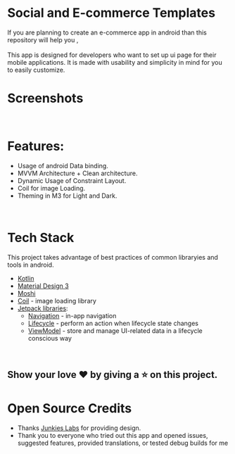 # Social and E-commerce Templates
If you are planning to create an e-commerce app in android than this repository will help you ,
<br>
<br>
This app is designed for developers who want to set up ui page for their mobile applications. It is made with usability and simplicity in mind for you to easily customize.




# Screenshots







<br>

# Features:
* Usage of android Data binding.
* MVVM Architecture + Clean architecture.
* Dynamic Usage of Constraint Layout.
* Coil for image Loading.
* Theming in M3 for Light and Dark.




<br>

# Tech Stack
This project takes advantage of best practices of common libraryies and tools in android.
* [Kotlin](https://kotlinlang.org/)  
* [Material Design 3](https://m3.material.io/develop/android/mdc-android)
* [Moshi](https://github.com/square/moshi) 
* [Coil](https://github.com/coil-kt/coil) - image loading library
* [Jetpack libraries](https://developer.android.com/jetpack):
   * [Navigation](https://developer.android.com/topic/libraries/architecture/navigation/) - in-app navigation
   * [Lifecycle](https://developer.android.com/topic/libraries/architecture/lifecycle) - perform an action when lifecycle state changes
   * [ViewModel](https://developer.android.com/topic/libraries/architecture/viewmodel) - store and manage UI-related data in a lifecycle conscious way




<br>

## Show your love :heart: by giving a :star: on this project.






# Open Source Credits

- Thanks [Junkies Labs](https://junkielabs.in/r) for providing design.
- Thank you to everyone who tried out this app and opened issues, suggested features, provided translations, or tested debug builds for me





